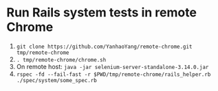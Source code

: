 # Run Rails system tests in remote Chrome

1. `git clone https://github.com/YanhaoYang/remote-chrome.git tmp/remote-chrome`
2. `. tmp/remote-chrome/chrome.sh`
3. On remote host: `java -jar selenium-server-standalone-3.14.0.jar`
4. `rspec -fd --fail-fast -r $PWD/tmp/remote-chrome/rails_helper.rb ./spec/system/some_spec.rb`
